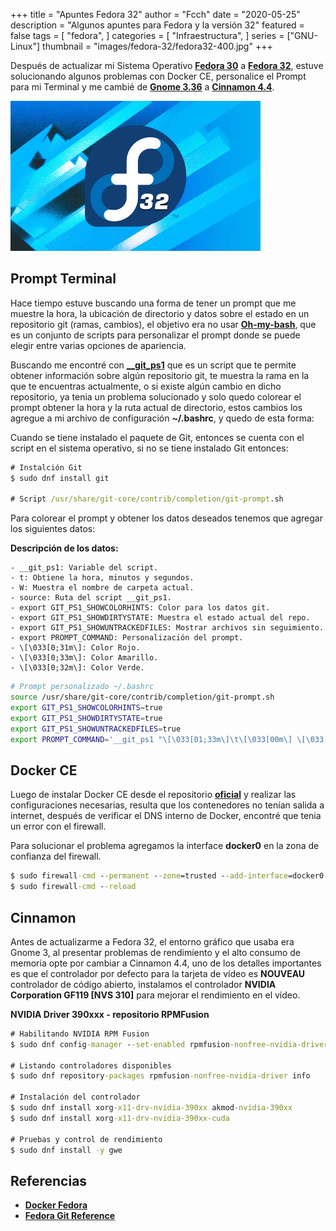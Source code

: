 +++
title = "Apuntes Fedora 32"
author = "Fcch"
date = "2020-05-25"
description = "Algunos apuntes para Fedora y la versión 32"
featured = false
tags = [
    "fedora",
]
categories = [
    "Infraestructura",
]
series = ["GNU-Linux"]
thumbnail = "images/fedora-32/fedora32-400.jpg"
+++

Después de actualizar mi Sistema Operativo [**Fedora 30**](https://getfedora.org/es/) a [**Fedora 32**](https://getfedora.org/es/), estuve solucionando algunos problemas con Docker CE, personalice el Prompt para mi Terminal y me cambié de [**Gnome 3.36**](https://www.gnome.org/) a [**Cinnamon 4.4**](https://es.wikipedia.org/wiki/Cinnamon).

<!--more-->

![](/images/fedora-32/fedora32-400.jpg)

## Prompt Terminal

Hace tiempo estuve buscando una forma de tener un prompt que me muestre la hora, la ubicación de directorio y datos sobre el estado en un repositorio git (ramas, cambios), el objetivo era no usar [**Oh-my-bash**](https://github.com/ohmybash/oh-my-bash), que es un conjunto de scripts para personalizar el prompt donde se puede elegir entre varias opciones de apariencia.

Buscando me encontré con [**__git_ps1**](https://fedoraproject.org/wiki/Git_quick_reference) que es un script que te permite obtener información sobre algún repositorio git, te muestra la rama en la que te encuentras actualmente, o si existe algún cambio en dicho repositorio, ya tenia un problema solucionado y solo quedo colorear el prompt obtener la hora y la ruta actual de directorio, estos cambios los agregue a mi archivo de configuración **~/.bashrc**, y quedo de esta forma: 

Cuando se tiene instalado el paquete de Git, entonces se cuenta con el script en el sistema operativo, si no se tiene instalado Git entonces: 

```cmd
# Instalción Git
$ sudo dnf install git

# Script /usr/share/git-core/contrib/completion/git-prompt.sh  
```

Para colorear el prompt y obtener los datos deseados tenemos que agregar los siguientes datos:

**Descripción de los datos:**

```text
- __git_ps1: Variable del script.
- t: Obtiene la hora, minutos y segundos.
- W: Muestra el nombre de carpeta actual.
- source: Ruta del script __git_ps1.
- export GIT_PS1_SHOWCOLORHINTS: Color para los datos git.
- export GIT_PS1_SHOWDIRTYSTATE: Muestra el estado actual del repo.
- export GIT_PS1_SHOWUNTRACKEDFILES: Mostrar archivos sin seguimiento.
- export PROMPT_COMMAND: Personalización del prompt.
- \[\033[0;31m\]: Color Rojo.
- \[\033[0;33m\]: Color Amarillo.
- \[\033[0;32m\]: Color Verde.
```

```bash
# Prompt personalizado ~/.bashrc
source /usr/share/git-core/contrib/completion/git-prompt.sh
export GIT_PS1_SHOWCOLORHINTS=true
export GIT_PS1_SHOWDIRTYSTATE=true
export GIT_PS1_SHOWUNTRACKEDFILES=true
export PROMPT_COMMAND='__git_ps1 "\[\033[01;33m\]\t\[\033[00m\] \[\033[01;31m\][\W]\[\033[00m\]" " \\\$ "'
```

## Docker CE

Luego de instalar Docker CE desde el repositorio [**oficial**](https://docs.docker.com/engine/install/fedora/) y realizar las configuraciones necesarias, resulta que los contenedores no tenían salida a internet, después de verificar el DNS interno de Docker, encontré que tenia un error con el firewall.

Para solucionar el problema agregamos la interface **docker0** en la zona de confianza del firewall.

```cmd
$ sudo firewall-cmd --permanent --zone=trusted --add-interface=docker0
$ sudo firewall-cmd --reload
```

## Cinnamon 

Antes de actualizarme a Fedora 32, el entorno gráfico que usaba era Gnome 3, al presentar problemas de rendimiento y el alto consumo de memoria opte por cambiar a Cinnamon 4.4, uno de los detalles importantes es que el controlador por defecto para la tarjeta de vídeo es **NOUVEAU** controlador de código abierto, instalamos el controlador **NVIDIA Corporation GF119 [NVS 310]** para mejorar el rendimiento en el vídeo.

**NVIDIA Driver 390xxx - repositorio RPMFusion**

```cmd
# Habilitando NVIDIA RPM Fusion
$ sudo dnf config-manager --set-enabled rpmfusion-nonfree-nvidia-driver

# Listando controladores disponibles
$ sudo dnf repository-packages rpmfusion-nonfree-nvidia-driver info

# Instalación del controlador
$ sudo dnf install xorg-x11-drv-nvidia-390xx akmod-nvidia-390xx
$ sudo dnf install xorg-x11-drv-nvidia-390xx-cuda

# Pruebas y control de rendimiento
$ sudo dnf install -y gwe
```

## Referencias

- [**Docker Fedora**](https://docs.docker.com/engine/install/fedora/)
- [**Fedora Git Reference**](https://fedoraproject.org/wiki/Git_quick_reference)